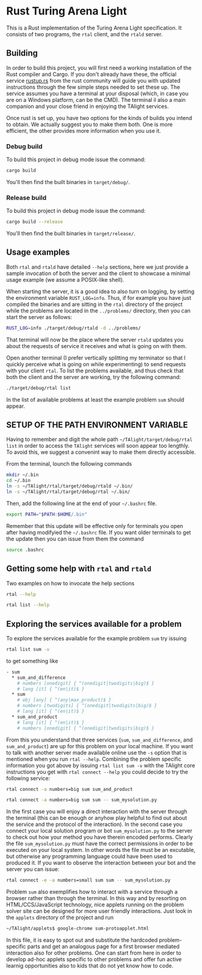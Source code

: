 # Rust Turing Arena Light

This is a Rust implementation of the Turing Arena Light specification.
It consists of two programs, the `rtal` client, and the `rtald` server.

## Building

In order to build this project, you will first need a working installation of the Rust compiler and Cargo.
If you don't already have these, the official service [rustup.rs](https://rustup.rs/) from the rust community will guide you with updated instructions through the few simple steps needed to set these up. The service assumes you have a terminal at your disposal (which, in case you are on a Windows platform, can be the CMD). The terminal il also a main companion and your close friend in enjoying the TAlight services.

Once rust is set up, you have two options for the kinds of builds you intend to obtain. We actually suggest you to make them both. One is more efficient, the other provides more information when you use it.

### Debug build

To build this project in debug mode issue the command:
```bash
cargo build
```
You'll then find the built binaries in `target/debug/`.

### Release build

To build this project in debug mode issue the command:
```bash
cargo build --release
```
You'll then find the built binaries in `target/release/`.

## Usage examples

Both `rtal` and `rtald` have detailed `--help` sections, here we just provide a sample invocation of both the server and the client to showcase a minimal usage example (we assume a POSIX-like shell).

When starting the server, it is a good idea to also turn on logging, by setting the environment variable `RUST_LOG=info`.
Thus, if for example you have just compiled the binaries and are sitting in the `rtal` directory of the project while the problems are located in the `../problems/` directory, then you can start the server as follows:
```bash
RUST_LOG=info ./target/debug/rtald -d ../problems/
```
That terminal will now be the place where the server `rtald` updates you about the requests of service it receives and what is going on with them.

Open another terminal (I prefer vertically splitting my terminator so that I quickly perceive what is going on while experimenting) to send requests with your client `rtal`.
To list the problems available, and thus check that both the client and the server are working, try the following command:
```bash
./target/debug/rtal list
```
In the list of available problems at least the example problem `sum` should appear.


## SETUP OF THE PATH ENVIRONMENT VARIABLE

Having to remember and digit the whole path `~/TAlight/target/debug/rtal list` in order to access the `TAlight` services will soon appear too lengthly.
To avoid this, we suggest a convenint way to make them directly accessible. 

From the terminal,
lounch the following commands
```bash
mkdir ~/.bin
cd ~/.bin
ln -s ~/TAlight/rtal/target/debug/rtald ~/.bin/
ln -s ~/TAlight/rtal/target/debug/rtal ~/.bin/
```

Then, add the following line at the end of your `~/.bashrc` file.

```bash
export PATH="$PATH:$HOME/.bin"
```

Remember that this update will be effective only for terminals you open after having modifyied the `~/.bashrc` file.
If you want older terminals to get the update then you can issue from them the command
```bash
source .bashrc
```

## Getting some help with `rtal` and `rtald`

Two examples on how to invocate the help sections

```bash
rtal --help
```

```bash
rtal list --help
```

## Exploring the services available for a problem

To explore the services available for the example problem `sum` try issuing
```bash
rtal list sum -v
```
to get something like
```bash
- sum
  * sum_and_difference
    # numbers [onedigit] { ^(onedigit|twodigits|big)$ }
    # lang [it] { ^(en|it)$ }
  * sum
    # obj [any] { ^(any|max_product)$ }
    # numbers [twodigits] { ^(onedigit|twodigits|big)$ }
    # lang [it] { ^(en|it)$ }
  * sum_and_product
    # lang [it] { ^(en|it)$ }
    # numbers [onedigit] { ^(onedigit|twodigits|big)$ }
```
From this you understand that three services (`sum`, `sum_and_difference`, and `sum_and_product`) are up for this problem on your local machine. If you want to talk with another server made available online use the `-s` option that is mentioned when you run `rtal --help`.
Combining the problem specific information you got above by issuing `rtal list sum -v` with the TAlight core instructions you get with `rtal connect --help` you could decide to try the following service:

```bash
rtal connect -a numbers=big sum sum_and_product
```

```bash
rtal connect -a numbers=big sum sum -- sum_mysolution.py
```

In the first case you will enjoy a direct interaction with the server through the terminal (this can be enough or anyhow play helpful to find out about the service and the protocol of the interaction).
In the second case you connect your local solution program or bot `sum_mysolution.py` to the server to check out how your method you have therein encoded performs.
Clearly the file `sum_mysolution.py` must have the correct permissions in order to be executed on your local system. In other words the file must be an excutable, but otherwise any programming language could have been used to produced it. 
If you want to observe the interaction between your bot and the server you can issue:

```bash
rtal connect -e -a numbers=small sum sum -- sum_mysolution.py
```

Problem `sum` also exemplifies how to interact with a service through a browser rather than through the terminal.
In this way and by resorting on HTML/CCS/JavaScript technology, nice applets running on the problem solver site can be designed for more user friendly interactions.
Just look in the `applets` directory of the project and run

```bash
~/TAlight/applets$ google-chrome sum-protoapplet.html
```
In this file, it is easy to spot out and substitute the hardcoded problem-specific parts and get an analogous page for a first browser mediated interaction also for other problems. One can start from here in order to develop ad-hoc applets specific to other problems and offer fun active learnig opportunities also to kids that do not yet know how to code.

